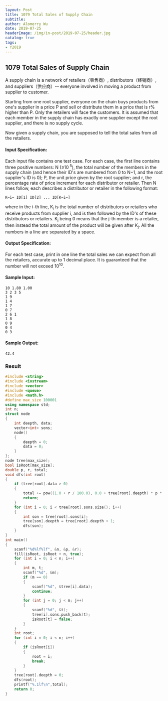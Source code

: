 ```yaml
---
layout: Post
title: 1079 Total Sales of Supply Chain
subtitle: 
author: Alomerry Wu
date: 2019-07-25
headerImage: /img/in-post/2019-07-25/header.jpg
catalog: true
tags:
- Y2019
---
```


<!-- Description. -->

<!-- more -->

## 1079 Total Sales of Supply Chain

A supply chain is a network of retailers（零售商）, distributors（经销商）, and suppliers（供应商）-- everyone involved in moving a
product from supplier to customer.

Starting from one root supplier, everyone on the chain buys products from one's supplier in a price P and sell or
distribute them in a price that is r% higher than P. Only the retailers will face the customers. It is assumed that each
member in the supply chain has exactly one supplier except the root supplier, and there is no supply cycle.

Now given a supply chain, you are supposed to tell the total sales from all the retailers.

#### Input Specification:

Each input file contains one test case. For each case, the first line contains three positive numbers: N (≤10<sup>
5</sup>), the total number of the members in the supply chain (and hence their ID's are numbered from 0 to N−1, and the
root supplier's ID is 0); P, the unit price given by the root supplier; and r, the percentage rate of price increment
for each distributor or retailer. Then N lines follow, each describes a distributor or retailer in the following format:

`K~i~ ID[1] ID[2] ... ID[K~i~]`

where in the i-th line, K<sub>i</sub>  is the total number of distributors or retailers who receive products from
supplier i, and is then followed by the ID's of these distributors or retailers. K<sub>j</sub> being 0 means that the
j-th member is a retailer, then instead the total amount of the product will be given after K<sub>j</sub>. All the
numbers in a line are separated by a space.

#### Output Specification:

For each test case, print in one line the total sales we can expect from all the retailers, accurate up to 1 decimal
place. It is guaranteed that the number will not exceed 10<sup>10</sup>.

#### Sample Input:

```text
10 1.80 1.00
3 2 3 5
1 9
1 4
1 7
0 7
2 6 1
1 8
0 9
0 4
0 3
```

#### Sample Output:

```text
42.4
```

### Result

```cpp
#include <string>
#include <iostream>
#include <vector>
#include <queue>
#include <math.h>
#define max_size 100001
using namespace std;
int n;
struct node
{
    int deepth, data;
    vector<int> sons;
    node()
    {
        deepth = 0;
        data = 0;
    }
};
node tree[max_size];
bool isRoot[max_size];
double p, r, total;
void dfs(int root)
{
    if (tree[root].data > 0)
    {
        total += pow((1.0 + r / 100.0), 0.0 + tree[root].deepth) * p * tree[root].data;
        return;
    }
    for (int i = 0; i < tree[root].sons.size(); i++)
    {
        int son = tree[root].sons[i];
        tree[son].deepth = tree[root].deepth + 1;
        dfs(son);
    }
}
int main()
{
    scanf("%d%lf%lf", &n, &p, &r);
    fill(isRoot, isRoot + n, true);
    for (int i = 0; i < n; i++)
    {
        int m, t;
        scanf("%d", &m);
        if (m == 0)
        {
            scanf("%d", &tree[i].data);
            continue;
        }
        for (int j = 0; j < m; j++)
        {
            scanf("%d", &t);
            tree[i].sons.push_back(t);
            isRoot[t] = false;
        }
    }
    int root;
    for (int i = 0; i < n; i++)
    {
        if (isRoot[i])
        {
            root = i;
            break;
        }
    }
    tree[root].deepth = 0;
    dfs(root);
    printf("%.1lf\n",total);
    return 0;
}
```
